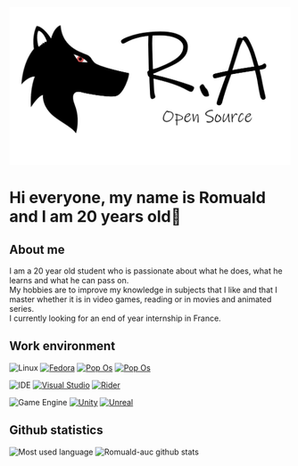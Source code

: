 ![Wolf and Open Source](assets/images/logo-loup-transparent-1300.png)

Hi everyone, my name is Romuald and I am 20 years old👋
======

## About me
I am a 20 year old student who is passionate about what he does, what he learns and what he can pass on.  
My hobbies are to improve my knowledge in subjects that I like and that I master whether it is in video games, reading or in movies and animated series.  
I currently looking for an end of year internship in France.

## Work environment
![Linux](https://img.shields.io/badge/Linux-distro-09814A?style=for-the-badge&logo=linux)
[![Fedora](https://img.shields.io/badge/Fedora-09814A?style=for-the-badge&logo=fedora)](https://getfedora.org/fr/)
[![Pop Os](https://img.shields.io/badge/Pop%20Os-09814A?style=for-the-badge&logo=pop!_os)](https://pop.system76.com/)
[![Pop Os](https://img.shields.io/badge/Manjaro-09814A?style=for-the-badge&logo=manjaro)](https://manjaro.org/)

![IDE](https://img.shields.io/badge/IDE-Text%20Editor-09814A?style=for-the-badge&logo=ide)
[![Visual Studio](https://img.shields.io/badge/Visual%20Studio-09814A?style=for-the-badge&logo=visual-studio)](https://visualstudio.microsoft.com/fr/)
[![Rider](https://img.shields.io/badge/Rider-09814A?style=for-the-badge&logo=jetbrains)](https://www.jetbrains.com/rider/)

![Game Engine](https://img.shields.io/badge/Game-engine-09814A?style=for-the-badge&logo=engine)
[![Unity](https://img.shields.io/badge/Unity-09814A?style=for-the-badge&logo=unity)](https://unity.com/)
[![Unreal](https://img.shields.io/badge/Unreal%20Engine-09814A?style=for-the-badge&logo=unreal-engine)](https://www.unrealengine.com/en-US/)

## Github statistics
![Most used language](https://github-readme-stats.vercel.app/api/top-langs/?username=Romuald-auc&theme=dark)
![Romuald-auc github stats](https://github-readme-stats.vercel.app/api?username=Romuald-auc&theme=dark)
